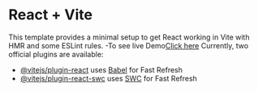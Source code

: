 # React + Vite

This template provides a minimal setup to get React working in Vite with HMR and some ESLint rules.
-To see live Demo[Click here](https://bg-changer-six-umber.vercel.app/)
Currently, two official plugins are available:

- [@vitejs/plugin-react](https://github.com/vitejs/vite-plugin-react/blob/main/packages/plugin-react/README.md) uses [Babel](https://babeljs.io/) for Fast Refresh
- [@vitejs/plugin-react-swc](https://github.com/vitejs/vite-plugin-react-swc) uses [SWC](https://swc.rs/) for Fast Refresh
